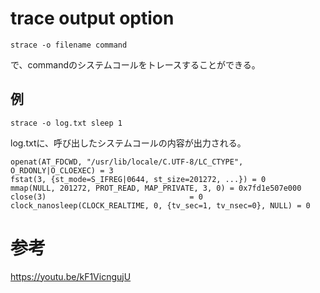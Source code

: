 # trace output option

`strace -o filename command`

で、commandのシステムコールをトレースすることができる。

## 例

`strace -o log.txt sleep 1`

log.txtに、呼び出したシステムコールの内容が出力される。

```
openat(AT_FDCWD, "/usr/lib/locale/C.UTF-8/LC_CTYPE", O_RDONLY|O_CLOEXEC) = 3
fstat(3, {st_mode=S_IFREG|0644, st_size=201272, ...}) = 0
mmap(NULL, 201272, PROT_READ, MAP_PRIVATE, 3, 0) = 0x7fd1e507e000
close(3)                                = 0
clock_nanosleep(CLOCK_REALTIME, 0, {tv_sec=1, tv_nsec=0}, NULL) = 0
```

# 参考

https://youtu.be/kF1VicngujU 
